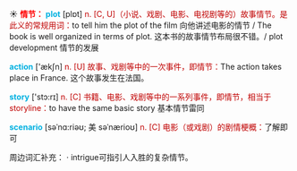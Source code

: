 ☀ <font color="red">**情节：**</font>
<font color="sky blue">**plot**</font> [plɒt] 
<font color="#c00000">n. [C, U]（小说、戏剧、电影、电视剧等的）故事情节。是此义的常规用词：</font>to tell him the plot of the film 向他讲述电影的情节 / The book is well organized in terms of plot. 这本书的故事情节布局很不错。/ plot development 情节的发展

<font color="sky blue">**action**</font> ['ækʃn] 
<font color="#c00000">n. [U] 故事、戏剧等中的一次事件，即情节：</font>The action takes place in France. 这个故事发生在法国。

<font color="sky blue">**story**</font> ['stɔ:rɪ] 
<font color="#c00000">n. [C] 书籍、电影、戏剧等中的一系列事件，即情节，相当于storyline：</font>to have the same basic story 基本情节雷同
           
<font color="sky blue">**scenario**</font> [səˈnɑ:riəʊ; 美 səˈnærioʊ]
<font color="#c00000">n. [C] 电影（或戏剧）的剧情梗概：</font>了解即可

周边词汇补充：
· intrigue可指引人入胜的复杂情节。

